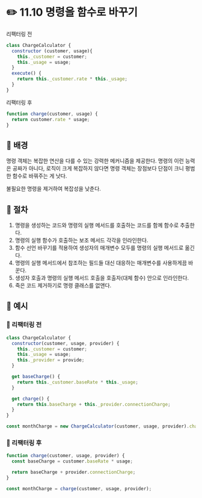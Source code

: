 # ✏️ 11.10 명령을 함수로 바꾸기

리팩터링 전

```javascript
class ChargeCalculator {
  constructor (customer, usage){
    this._customer = customer;
    this._usage = usage;
  }
  execute() {
    return this._customer.rate * this._usage;
  }
}
```

리팩터링 후

```javascript
function charge(customer, usage) {
  return customer.rate * usage;
}
```

## 🧷 배경

명령 객체는 복잡한 연산을 다를 수 있는 강력한 메커니즘을 제공한다. 명령의 이런 능력은 공짜가 아니다, 로직이 크게 복잡하지 않다면 명령 객체는 장점보다 단점이 크니 평범한 함수로 바꿔주는 게 낫다.

불필요한 명령을 제거하여 복잡성을 낮춘다.



## 🧷 절차

1. 명령을 생성하는 코드와 명령의 실행 메서드를 호출하는 코드를 함께 함수로 추출한다.
2. 명령의 실행 함수가 호출하는 보조 메서드 각각을 인라인한다.
3. 함수 선언 바꾸기를 적용하여 생성자의 매개변수 모두를 명령의 실행 메서드로 옮긴다.
4. 명령의 실행 메서드에서 참조하는 필드들 대신 대응하는 매개변수를 사용하게끔 바꾼다.
5. 생성자 호출과 명령의 실행 메서드 호출을 호출자(대체 함수) 안으로 인라인한다.
6. 죽은 코드 제거하기로 명령 클래스를 없앤다.

## 🧷 예시

### 🧷 리팩터링 전

```javascript
class ChargeCalculator {
  constructor(customer, usage, provider) {
    this._customer = customer;
    this._usage = usage;
    this._provider = provide;
  }

  get baseCharge() {
    return this._customer.baseRate * this._usage;
  }

  get charge() {
    return this.baseCharge + this._provider.connectionCharge;
  }
}

const monthCharge = new ChargeCalculator(customer, usage, provider).charge;
```

### 🧷 리팩터링 후

```javascript
function charge(customer, usage, provider) {
  const baseCharge = customer.baseRate * usage;

  return baseCharge + provider.connectionCharge;
}

const monthCharge = charge(customer, usage, provider);
```

